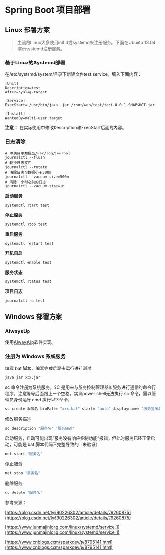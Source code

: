# Spring Boot 项目部署

## Linux 部署方案

> 主流的Linux大多使用init.d或systemd来注册服务。下面在Ubuntu 18.04 演示systemd注册服务。
### 基于Linux的Systemd部署
在/etc/systemd/system/目录下新建文件test.service，填入下面内容：
```
[Unit]
Description=test
After=syslog.target
 
[Service]
ExecStart= /usr/bin/java -jar /root/web/test/test-0.0.1-SNAPSHOT.jar
 
[Install]
WantedBy=multi-user.target
```
**注意：** 在实际使用中修改Description和ExecStart后面的内容。

### 日志清除
```shell
# 冲洗日志数据至/var/log/journal
journalctl --flush
# 轮换日志文件
journalctl --rotate
# 清除日志至数据小于500m
journalctl --vacuum-size=500m
# 清除一小时之前的日志
journalctl --vacuum-time=1h
```

**启动服务**
```shell
systemctl start test
```
**停止服务**

```shell
systemctl stop test
```
**重启服务**
```shell
systemctl restart test
```
**开机自启**
```shell
systemctl enable test
```
**服务状态**
```shell
systemctl status test
```
**项目日志**

```shell
journalctl -u test
```
## Windows 部署方案
### AlwaysUp
使用[AlwaysUp](https://www.coretechnologies.com/products/AlwaysUp/)软件实现。
### 注册为 Windows 系统服务
编写 bat 脚本，编写完成后双击运行进行测试
```cmd
java jar xxx.jar
```
sc 命令注册为系统服务，SC 是用来与服务控制管理器和服务进行通信的命令行程序，注意等号后面跟上一个空格。实测power shell无法执行 sc 命令，需以管理员身份运行 cmd 执行以下命令。
```cmd
sc create 服务名 binPath= "xxx.bat" start= "auto" displayname= "服务显示名称"
```
修改服务描述
```cmd
sc description "服务名" "服务描述"
```
启动服务，启动可能出现”服务没有响应控制功能“报错，但此时服务已经正常启动，可能是 bat 脚本代码不完整导致的（未验证）
```cmd
net start "服务名"
```
停止服务
```cmd
net stop "服务名"
```
删除服务
```cmd
sc delete "服务名"
```

参考来源：

[https://blog.csdn.net/ly690226302/article/details/79260875](https://blog.csdn.net/ly690226302/article/details/79260875)

[https://www.junmajinlong.com/linux/systemd/service_1](https://www.junmajinlong.com/linux/systemd/service_1)

[https://www.cnblogs.com/sparkdev/p/8795141.html](https://www.cnblogs.com/sparkdev/p/8795141.html)